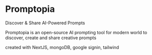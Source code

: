 # Promptopia

Discover & Share AI-Powered Prompts

Promptopia is an open-source AI prompting tool for modern world to discover, create and share creative prompts

created with NextJS, mongoDB, google signin, tailwind

